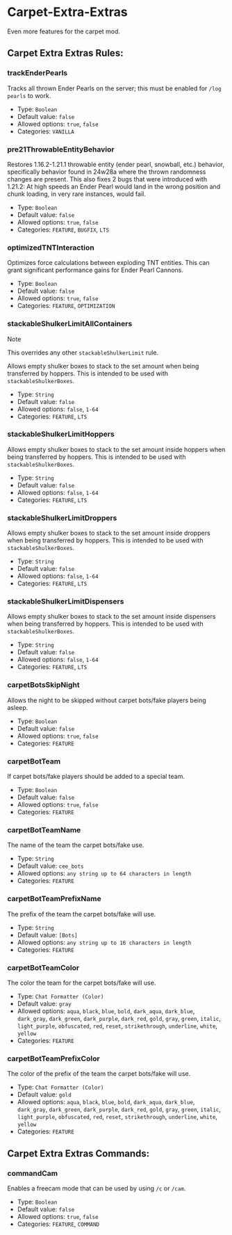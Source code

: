 # Carpet-Extra-Extras
Even more features for the carpet mod.

## Carpet Extra Extras Rules:
### trackEnderPearls
Tracks all thrown Ender Pearls on the server; this must be enabled for `/log pearls` to work.
* Type: `Boolean`
* Default value: `false`
* Allowed options: `true`, `false`
* Categories: `VANILLA`

### pre21ThrowableEntityBehavior
Restores 1.16.2-1.21.1 throwable entity (ender pearl, snowball, etc.) behavior, specifically behavior found in 24w28a where the thrown randomness changes are present. This also fixes 2 bugs that were introduced with 1.21.2: At high speeds an Ender Pearl would land in the wrong position and chunk loading, in very rare instances, would fail.
* Type: `Boolean`
* Default value: `false`
* Allowed options: `true`, `false`
* Categories: `FEATURE`, `BUGFIX`, `LTS`

### optimizedTNTInteraction
Optimizes force calculations between exploding TNT entities. This can grant significant performance gains for Ender Pearl Cannons.
* Type: `Boolean`
* Default value: `false`
* Allowed options: `true`, `false`
* Categories: `FEATURE`, `OPTIMIZATION`

### stackableShulkerLimitAllContainers
> [!NOTE]
This overrides any other `stackableShulkerLimit` rule.

Allows empty shulker boxes to stack to the set amount when being transferred by hoppers. This is intended to be used with `stackableShulkerBoxes`.
* Type: `String`
* Default value: `false`
* Allowed options: `false`, `1-64`
* Categories: `FEATURE`, `LTS`

### stackableShulkerLimitHoppers
Allows empty shulker boxes to stack to the set amount inside hoppers when being transferred by hoppers. This is intended to be used with `stackableShulkerBoxes`.
* Type: `String`
* Default value: `false`
* Allowed options: `false`, `1-64`
* Categories: `FEATURE`, `LTS`

### stackableShulkerLimitDroppers
Allows empty shulker boxes to stack to the set amount inside droppers when being transferred by hoppers. This is intended to be used with `stackableShulkerBoxes`.
* Type: `String`
* Default value: `false`
* Allowed options: `false`, `1-64`
* Categories: `FEATURE`, `LTS`

### stackableShulkerLimitDispensers
Allows empty shulker boxes to stack to the set amount inside dispensers when being transferred by hoppers. This is intended to be used with `stackableShulkerBoxes`.
* Type: `String`
* Default value: `false`
* Allowed options: `false`, `1-64`
* Categories: `FEATURE`, `LTS`

### carpetBotsSkipNight
Allows the night to be skipped without carpet bots/fake players being asleep.
* Type: `Boolean`
* Default value: `false`
* Allowed options: `true`, `false`
* Categories: `FEATURE`

### carpetBotTeam
If carpet bots/fake players should be added to a special team.
* Type: `Boolean`
* Default value: `false`
* Allowed options: `true`, `false`
* Categories: `FEATURE`

### carpetBotTeamName
The name of the team the carpet bots/fake use.
* Type: `String`
* Default value: `cee_bots`
* Allowed options: `any string up to 64 characters in length`
* Categories: `FEATURE`

### carpetBotTeamPrefixName
The prefix of the team the carpet bots/fake will use.
* Type: `String`
* Default value: `[Bots]`
* Allowed options: `any string up to 16 characters in length`
* Categories: `FEATURE`

### carpetBotTeamColor
The color the team for the carpet bots/fake will use.
* Type: `Chat Formatter (Color)`
* Default value: `gray`
* Allowed options: `aqua`, `black`, `blue`, `bold`, `dark_aqua`, `dark_blue`, `dark_gray`, `dark_green`, `dark_purple`, `dark_red`, `gold`, `gray`, `green`, `italic`, `light_purple`, `obfuscated`, `red`, `reset`, `strikethrough`, `underline`, `white`, `yellow`
* Categories: `FEATURE`

### carpetBotTeamPrefixColor
The color of the prefix of the team the carpet bots/fake will use.
* Type: `Chat Formatter (Color)`
* Default value: `gold`
* Allowed options: `aqua`, `black`, `blue`, `bold`, `dark_aqua`, `dark_blue`, `dark_gray`, `dark_green`, `dark_purple`, `dark_red`, `gold`, `gray`, `green`, `italic`, `light_purple`, `obfuscated`, `red`, `reset`, `strikethrough`, `underline`, `white`, `yellow`
* Categories: `FEATURE`

## Carpet Extra Extras Commands:
### commandCam
Enables a freecam mode that can be used by using `/c` or `/cam`.
* Type: `Boolean`
* Default value: `false`
* Allowed options: `true`, `false`
* Categories: `FEATURE`, `COMMAND`
